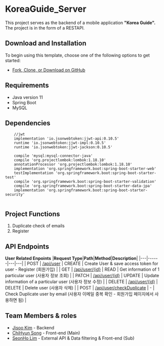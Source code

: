 # KoreaGuide_Server
This project serves as the backend of a mobile application **"Korea Guide".**
The project is in the form of a RESTAPI.
## Download and Installation
To begin using this template, choose one of the following options to get started:
* [Fork, Clone, or Download on GitHub](https://github.com/KoreaGuide/KoreaGuide_Server)

## Requirements
- Java version 11
- Spring Boot 
- MySQL 

## Dependencies 
```
    //jwt
    implementation 'io.jsonwebtoken:jjwt-api:0.10.5'
    runtime 'io.jsonwebtoken:jjwt-impl:0.10.5'
    runtime 'io.jsonwebtoken:jjwt-jackson:0.10.5'

    compile 'mysql:mysql-connector-java'
    compile 'org.projectlombok:lombok:1.18.10'
    annotationProcessor 'org.projectlombok:lombok:1.18.10'
    implementation 'org.springframework.boot:spring-boot-starter-web'
    testImplementation 'org.springframework.boot:spring-boot-starter-test'
    compile 'org.springframework.boot:spring-boot-starter-validation'
    compile 'org.springframework.boot:spring-boot-starter-data-jpa'
    implementation 'org.springframework.boot:spring-boot-starter-security'
    
```
## Project Functions 
1. Duplicate check of emails 
2. Register

## API Endpoints
**User Related Enpoints**
|**Request Type**|**Path**|**Method**|**Description**|
|---|------|---|---|
| POST | [/api/user]() | CREATE | Create User & save access token for user - Register (회원가입) |
| GET | [/api/user/{id}]() | READ | Get information of 1 particular user (사용자 정보 조회) |
| PATCH | [/api/user/{id}]() | UPDATE | Update information of a particular user (사용자 정보 수정) |
| DELETE | [/api/user/{id}]() | DELETE | Delete user (사용자 삭제) |
| POST | [/api/user/checkDuplicate]() | - | Check Duplicate user by email (사용자 이메일 중복 확인 - 회원가입 페이지에서 사용하면 됨) |

## Team Members & roles
* [Jisoo Kim](https://github.com/cindia3704) - Backend 
* [ChiHyun Song](https://github.com/alzee03) - Front-end (Main)
* [SeonHo Lim](https://github.com/imseonho) - External API & Data filtering & Front-end (Sub)
